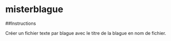 # misterblague

##Instructions

Créer un fichier texte par blague avec le titre de la blague en nom de fichier.
